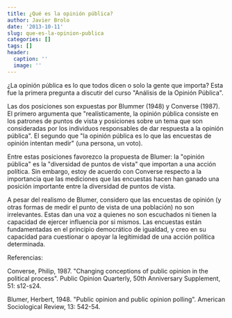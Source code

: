 ```yaml
---
title: ¿Qué es la opinión pública?
author: Javier Brolo
date: '2013-10-11'
slug: que-es-la-opinion-publica
categories: []
tags: []
header:
  caption: ''
  image: ''
---
```


¿La opinión pública es lo que todos dicen o solo la gente que importa? Esta fue la primera pregunta a discutir del curso "Análisis de la Opinión Pública".

Las dos posiciones son expuestas por Blummer (1948) y Converse (1987). El primero argumenta que "realísticamente, la opinión pública consiste en los patrones de puntos de vista y posiciones sobre un tema que son consideradas por los individuos responsables de dar respuesta a la opinión pública". El segundo que "la opinión pública es lo que las encuestas de opinión intentan medir" (una persona, un voto).

Entre estas posiciones favorezco la propuesta de Blumer: la "opinión pública" es la "diversidad de puntos de vista" que importan a una acción política. Sin embargo, estoy de acuerdo con Converse respecto a la importancia que las mediciones que las encuestas hacen han ganado una posición importante entre la diversidad de puntos de vista.

A pesar del realismo de Blumer, considero que las encuestas de opinión (y otras formas de medir el punto de vista de una población) no son irrelevantes. Estas dan una voz a quienes no son escuchados ni tienen la capacidad de ejercer influencia por si mismos. Las encuestas están fundamentadas en el principio democrático de igualdad, y creo en su capacidad para cuestionar o apoyar la legitimidad de una acción política determinada.

Referencias:

Converse, Philip, 1987. "Changing conceptions of public opinion in the political process". Public Opinion Quarterly, 50th Anniversary Supplement, 51: s12-s24.

Blumer, Herbert, 1948. "Public opinion and public opinion polling". American Sociological Review, 13: 542-54.
